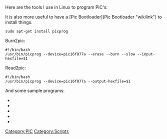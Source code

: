 Here are the tools I use in Linux to program PIC's:

It is also more useful to have a [Pic
Bootloader](Pic Bootloader "wikilink") to install things.

    sudo apt-get install picprog

Burn2pic:

    #!/bin/bash
    /usr/bin/picprog --device=pic16f877a --erase --burn --slow --input-hexfile=$1

Read2pic:

    #!/bin/bash
    /usr/bin/picprog --device=pic16f877a --output-hexfile=$1

And some sample programs:

-   <blinktest>
-   <blinky>
-   <countup>
-   <interrupttest>
-   <testpattern>

<Category:PIC> <Category:Scripts>
